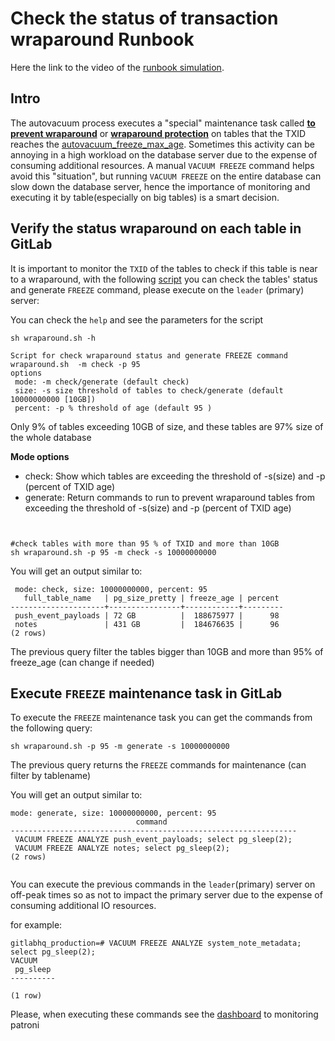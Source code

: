 # Check the status of transaction wraparound Runbook

Here the link to the video of the [runbook simulation](https://youtu.be/lR-yjLbRrmk).

## Intro
The autovacuum process executes a "special" maintenance task called **[to prevent wraparound](https://www.postgresql.org/docs/11/routine-vacuuming.html#VACUUM-FOR-WRAPAROUND)** or **[wraparound protection](https://www.postgresql.org/docs/11/routine-vacuuming.html#VACUUM-FOR-WRAPAROUND)** on tables that the TXID reaches the [autovacuum_freeze_max_age](https://postgresqlco.nf/en/doc/param/autovacuum_freeze_max_age/). Sometimes this activity can be annoying in a high workload on the database server due to the expense of consuming additional resources. A manual `VACUUM FREEZE` command helps avoid this "situation", but running `VACUUM FREEZE` on the entire database can slow down the database server, hence the importance of monitoring and executing it by table(especially on big tables) is a smart decision.


## Verify the status wraparound on each table in GitLab

It is important to monitor the `TXID` of the tables to check if this table is near to a wraparound, with the following [script](scripts/wraparound.sh) you can check the tables' status and generate `FREEZE` command, please execute on the `leader` (primary) server:

You can check the `help` and see the parameters for the script

```
sh wraparound.sh -h

Script for check wraparound status and generate FREEZE command
wraparound.sh  -m check -p 95
options
 mode: -m check/generate (default check)
 size: -s size threshold of tables to check/generate (default 10000000000 [10GB])
 percent: -p % threshold of age (default 95 )

```

Only 9% of tables exceeding 10GB of size, and these tables are 97% size of the whole database

**Mode options**
* check: Show which tables are exceeding the threshold of -s(size) and -p (percent of TXID age)
* generate: Return commands to run to prevent wraparound tables from exceeding   the threshold of -s(size) and -p (percent of TXID age)

```


#check tables with more than 95 % of TXID and more than 10GB
sh wraparound.sh -p 95 -m check -s 10000000000
```

You will get an output similar to:
```
 mode: check, size: 10000000000, percent: 95
   full_table_name   | pg_size_pretty | freeze_age | percent
---------------------+----------------+------------+---------
 push_event_payloads | 72 GB          |  188675977 |      98
 notes               | 431 GB         |  184676635 |      96
(2 rows)

```

The previous query filter the tables bigger than 10GB and more than 95% of freeze_age (can change if needed)

## Execute `FREEZE` maintenance task in  GitLab
To execute the `FREEZE` maintenance task you can get the commands from the following query:

```
sh wraparound.sh -p 95 -m generate -s 10000000000
```

The previous query returns the `FREEZE` commands for maintenance (can filter by tablename)

You will get an output similar to:
```
mode: generate, size: 10000000000, percent: 95
                            command
----------------------------------------------------------------
 VACUUM FREEZE ANALYZE push_event_payloads; select pg_sleep(2);
 VACUUM FREEZE ANALYZE notes; select pg_sleep(2);
(2 rows)


```

You can execute the previous commands in the `leader`(primary) server  on off-peak times so as not to impact the primary server due to the expense of consuming additional IO resources.

for example:
```
gitlabhq_production=# VACUUM FREEZE ANALYZE system_note_metadata; select pg_sleep(2);
VACUUM
 pg_sleep
----------

(1 row)

```


Please, when executing these commands see the [dashboard](https://dashboards.gitlab.net/d/patroni-main/patroni-overview?orgId=1) to monitoring patroni
